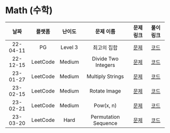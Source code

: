 # Math (수학)

|   날짜   |  플랫폼  | 난이도  |      문제 이름       |                            문제 링크                             |                                 풀이 링크                                 |
| :------: | :------: | :-----: | :------------------: | :--------------------------------------------------------------: | :-----------------------------------------------------------------------: |
| 22-04-11 |    PG    | Level 3 |     최고의 집합      | [문제](https://programmers.co.kr/learn/courses/30/lessons/12938) |  [코드](https://github.com/LeeMir/Algorithm/blob/main/Math/PG-12938.js)   |
| 22-12-15 | LeetCode | Medium  | Divide Two Integers  |    [문제](https://leetcode.com/problems/divide-two-integers)     | [코드](https://github.com/LeeMir/Algorithm/blob/main/Math/Leetcode-29.js) |
| 23-01-27 | LeetCode | Medium  |   Multiply Strings   |      [문제](https://leetcode.com/problems/multiply-strings)      | [코드](https://github.com/LeeMir/Algorithm/blob/main/Math/Leetcode-43.ts) |
| 23-02-15 | LeetCode | Medium  |     Rotate Image     |        [문제](https://leetcode.com/problems/rotate-image)        | [코드](https://github.com/LeeMir/Algorithm/blob/main/Math/Leetcode-48.ts) |
| 23-02-21 | LeetCode | Medium  |      Pow(x, n)       |           [문제](https://leetcode.com/problems/powx-n)           | [코드](https://github.com/LeeMir/Algorithm/blob/main/Math/Leetcode-50.ts) |
| 23-03-20 | LeetCode |  Hard   | Permutation Sequence |    [문제](https://leetcode.com/problems/permutation-sequence)    | [코드](https://github.com/LeeMir/Algorithm/blob/main/Math/Leetcode-60.ts) |
